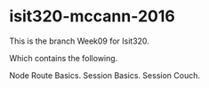 # isit320-mccann-2016
This is the branch Week09 for Isit320.

Which contains the following.

Node Route Basics.
Session Basics.
Session Couch.
